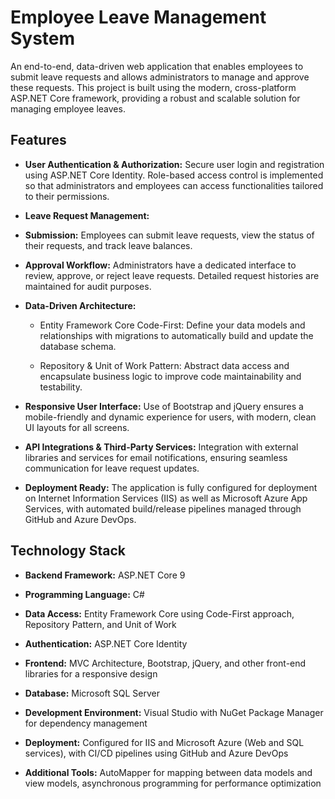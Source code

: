 # Employee Leave Management System
An end-to-end, data-driven web application that enables employees to submit leave requests and allows administrators to manage and approve these requests. This project is built using the modern, cross-platform ASP.NET Core framework, providing a robust and scalable solution for managing employee leaves.

## Features
* **User Authentication & Authorization:**
Secure user login and registration using ASP.NET Core Identity. Role-based access control is implemented so that administrators and employees can access functionalities tailored to their permissions.

* **Leave Request Management:**

* **Submission:** Employees can submit leave requests, view the status of their requests, and track leave balances.

* **Approval Workflow:** Administrators have a dedicated interface to review, approve, or reject leave requests. Detailed request histories are maintained for audit purposes.

* **Data-Driven Architecture:**

  * Entity Framework Core Code-First: Define your data models and relationships with migrations to automatically build and update the database schema.

  * Repository & Unit of Work Pattern: Abstract data access and encapsulate business logic to improve code maintainability and testability.

* **Responsive User Interface:**
Use of Bootstrap and jQuery ensures a mobile-friendly and dynamic experience for users, with modern, clean UI layouts for all screens.

* **API Integrations & Third-Party Services:**
Integration with external libraries and services for email notifications, ensuring seamless communication for leave request updates.

* **Deployment Ready:**
The application is fully configured for deployment on Internet Information Services (IIS) as well as Microsoft Azure App Services, with automated build/release pipelines managed through GitHub and Azure DevOps.

## Technology Stack
* **Backend Framework:** ASP.NET Core 9

* **Programming Language:** C#

* **Data Access:** Entity Framework Core using Code-First approach, Repository Pattern, and Unit of Work

* **Authentication:** ASP.NET Core Identity

* **Frontend:** MVC Architecture, Bootstrap, jQuery, and other front-end libraries for a responsive design

* **Database:** Microsoft SQL Server

* **Development Environment:** Visual Studio with NuGet Package Manager for dependency management

* **Deployment:** Configured for IIS and Microsoft Azure (Web and SQL services), with CI/CD pipelines using GitHub and Azure DevOps

* **Additional Tools:** AutoMapper for mapping between data models and view models, asynchronous programming for performance optimization
